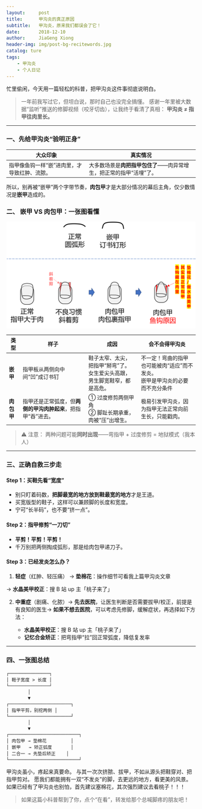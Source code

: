 ```yaml
---
layout:     post
title:      甲沟炎的真正原因
subtitle:   甲沟炎，原来我们都误会了它！
date:       2018-12-10
author:     JiaGeng Xiong
header-img: img/post-bg-recitewords.jpg
catalog: ture
tags:
    - 甲沟炎
    - 个人日记
---
```

忙里偷闲，今天用一篇轻松的科普，把甲沟炎这件事彻底说明白。

> 一年前我写过它，但坦白说，那时自己也没完全搞懂。
> 感谢一年里被大数据“监听”推送的修脚视频（咬牙切齿），让我终于看清了真相：
> **甲沟炎 ≠ 指甲往肉里长。**

---

### 一、先给甲沟炎“验明正身”

| 大众印象                                       | 真实情况                                                                     |
| ---------------------------------------------- | ---------------------------------------------------------------------------- |
| 指甲像鱼钩一样“嵌”进肉里，才导致红肿、流脓。 | 大多数场景是**肉把指甲包住了**——肉异常增生，把正常的指甲“活埋”了。 |

所以，别再被“嵌甲”两个字带节奏，**肉包甲**才是大部分情况的幕后主角，仅少数情况是**嵌甲**造成的。

### 二、 嵌甲 VS 肉包甲：一张图看懂

![图片4](/img-post/photo4.png)


| 类型             | 样子                                                                 | 成因                                                                               | 会不会得甲沟炎                                                                       |
| ---------------- | -------------------------------------------------------------------- | ---------------------------------------------------------------------------------- | ------------------------------------------------------------------------------------ |
| **嵌甲**   | 指甲板从两侧向中间“凹”成订书钉                                     | 鞋子太窄、太尖，把指甲“掰弯”了。<br>女生爱尖头高跟，男生脚宽鞋窄，都是高危。 | 不一定！弯曲的指甲也可能被肉“适应”而不发炎。<br>嵌甲是甲沟炎的必要而不充分条件 |
| **肉包甲** | 指甲还是正常弧度，但**两侧的甲沟肉肿起来**，把指甲“吞”进去。 | ① 过度修剪两侧甲角 <br>② 脚趾长期承重，肉被“压”出增生。                    | 极易引发甲沟炎，因为指甲无法正常向前生长，只能戳肉。                                 |

> ⚠️ 注意：
> 两种问题可能**同时出现**——弯指甲 + 过度修剪 = 地狱模式（我本人）

---

### 三、正确自救三步走

#### Step 1：买鞋先看“宽度”

- 别只盯着码数，**把脚最宽的地方放到鞋最宽的地方**才是王道。
- 买宽版型的鞋子，这样可以兼顾脚的长度和宽度。
- 宁可“长半码”，也不要“挤一点”。

#### Step 2：指甲修剪“一刀切”

- **平剪！平剪！平剪！**
- 千万别把两侧掏成弧形，那是给肉包甲递刀子。

#### Step 3：已经发炎怎么办？

1. **轻症**（红肿、轻压痛）
   → **垫棉花**：操作细节可看我上篇甲沟炎文章

→ **水晶美甲校正**：搜 B 站 up 主「桃子来了」

2. **中重症**（剧痛、化脓）→ **先去医院**，让医生判断是否需要拔甲/校正，前提是有良知的医生→ **如果不想去医院**，可以考虑先修脚，缓解症状，再选择如下方法：

   - **水晶美甲校正**：搜 B 站 up 主「桃子来了」
   - **记忆合金矫正**：把弯指甲“拉”回正常弧度，降低复发率

---

### 四、一张图总结

```text
┌───────────────┐
│ 鞋子宽度 > 长度 │
└───────────────┘
        │
        ▼
┌───────────────────────┐
│ 指甲平剪，别挖两侧 │
└───────────────────────┘
        │
        ▼
┌──────────────────────────┐
│ 肉包甲 → 垫棉花         │
│ 嵌甲   → 矫正弧度       │
│ 二合一 → 先垫后矫正    │
└──────────────────────────┘
```

甲沟炎虽小，疼起来真要命。
与其一次次挤脓、拔甲，不如从源头把鞋穿对、把指甲剪对。
愿我们都能拥有一双“不发炎”的脚，去更远的地方，看更美的风景。
如果已经有了甲沟炎也别怕，首先建议塞棉花，其次强烈建议去看桃子！！！

> 如果这篇小科普帮到了你，点个“在看”，转发给那个总喊脚疼的朋友吧！
